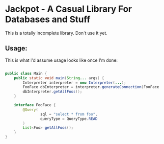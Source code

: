 # Jackpot - A Casual Library For Databases and Stuff

This is a totally incomplete library. Don't use it yet.

## Usage:

This is what I'd assume usage looks like once I'm done:

```java

public class Main {
    public static void main(String... args) {
        Interpreter interpreter = new Interpreter(...);
        FooFace dbInterpreter = interpreter.generateConnection(FooFace.class);
        dbInterpreter.getAllFoos();
    }

    interface FooFace {
        @Query(
                sql = "select * from foo",
                queryType = QueryType.READ
        )
        List<Foo> getAllFoos();
    }
}
```
